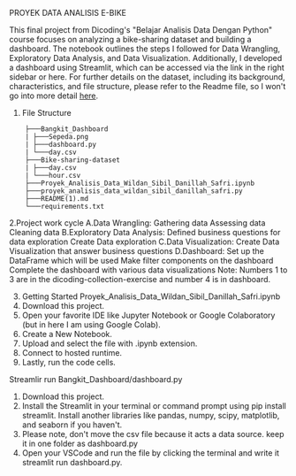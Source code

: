 

PROYEK DATA ANALISIS E-BIKE

This final project from Dicoding's "Belajar Analisis Data Dengan Python" course focuses on analyzing a bike-sharing dataset and building a dashboard. The notebook outlines the steps I followed for Data Wrangling, Exploratory Data Analysis, and Data Visualization. Additionally, I developed a dashboard using Streamlit, which can be accessed via the link in the right sidebar or here. For further details on the dataset, including its background, characteristics, and file structure, please refer to the Readme file, so I won't go into more detail [here](https://github.com/wildansibil/Wildan_Sibil/blob/main/README%20(1).md).

1. File Structure 
```
    ├───Bangkit_Dashboard
    | ├───Sepeda.png
    | ├───dashboard.py
    | └───day.csv
    ├───Bike-sharing-dataset
    | ├───day.csv
    | └───hour.csv
    ├───Proyek_Analisis_Data_Wildan_Sibil_Danillah_Safri.ipynb
    ├───proyek_analisis_data_wildan_sibil_danillah_safri.py
    ├───README(1).md
    └───requirements.txt
```
2.Project work cycle
    A.Data Wrangling:
        Gathering data
        Assessing data
        Cleaning data
    B.Exploratory Data Analysis:
        Defined business questions for data exploration
        Create Data exploration
    C.Data Visualization:
        Create Data Visualization that answer business questions
    D.Dashboard:
        Set up the DataFrame which will be used
        Make filter components on the dashboard
        Complete the dashboard with various data visualizations
Note: Numbers 1 to 3 are in the dicoding-collection-exercise and number 4 is in dashboard.

3. Getting Started Proyek_Analisis_Data_Wildan_Sibil_Danillah_Safri.ipynb
4. Download this project.
5. Open your favorite IDE like Jupyter Notebook or Google Colaboratory (but in here I am using Google Colab).
6. Create a New Notebook.
7. Upload and select the file with .ipynb extension.
8. Connect to hosted runtime.
9. Lastly, run the code cells.

Streamlir run
Bangkit_Dashboard/dashboard.py

1. Download this project.
2. Install the Streamlit in your terminal or command prompt using pip install streamlit. Install another libraries like pandas, numpy, scipy, matplotlib, and          seaborn if you haven't.
3. Please note, don't move the csv file because it acts a data source. keep it in one folder as dashboard.py
4. Open your VSCode and run the file by clicking the terminal and write it streamlit run dashboard.py.
   
